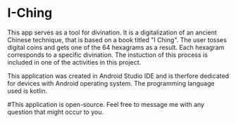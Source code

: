 # I-Ching

This app serves as a tool for divination. It is a digitalization of an ancient Chinese technique, that is based on a book titled "I Ching".
The user tosses digital coins and gets one of the 64 hexagrams as a result.
Each hexagram corresponds to a specific divination.
The instuction of this process is included in one of the activities in this project.

This application was created in Android Studio IDE and is therfore dedicated for devices with Android operating system.
The programming language used is kotlin.

#This application is open-source.
Feel free to message me with any question that might occur to you.
